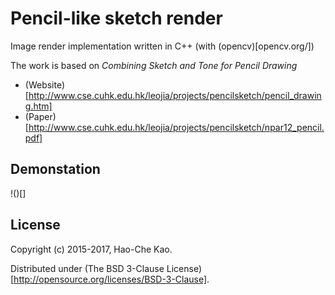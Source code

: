 # Pencil-like sketch render

Image render implementation written in C++ (with (opencv)[opencv.org/])

The work is based on *Combining Sketch and Tone for Pencil Drawing*
- (Website)[http://www.cse.cuhk.edu.hk/leojia/projects/pencilsketch/pencil_drawing.htm]
- (Paper)[http://www.cse.cuhk.edu.hk/leojia/projects/pencilsketch/npar12_pencil.pdf]

## Demonstation

!()[]

## License

Copyright (c) 2015-2017, Hao-Che Kao.

Distributed under (The BSD 3-Clause License)[http://opensource.org/licenses/BSD-3-Clause].
    
